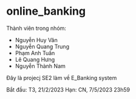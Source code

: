 # online_banking

Thành viên trong nhóm:
- Nguyễn Huy Văn
- Nguyễn Quang Trung
- Phạm Anh Tuấn
- Lê Quang Hưng
- Nguyễn Thành Nam

Đây là projecj SE2 làm về E_Banking system

Bắt đầu: T3, 21/2/2023
Hạn: CN, 7/5/2023 23h59
